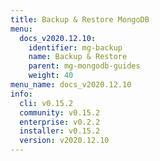 ```yaml
---
title: Backup & Restore MongoDB
menu:
  docs_v2020.12.10:
    identifier: mg-backup
    name: Backup & Restore
    parent: mg-mongodb-guides
    weight: 40
menu_name: docs_v2020.12.10
info:
  cli: v0.15.2
  community: v0.15.2
  enterprise: v0.2.2
  installer: v0.15.2
  version: v2020.12.10
---
```


